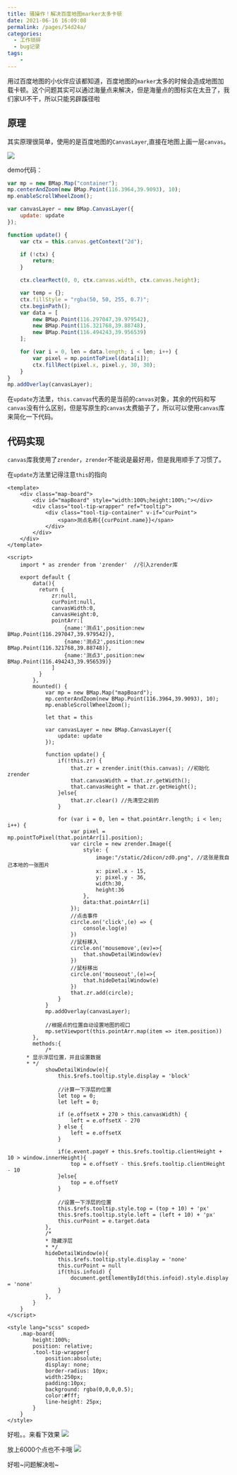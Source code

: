 ```yaml
---
title: 骚操作！解决百度地图marker太多卡顿
date: 2021-06-16 16:09:08
permalink: /pages/54d24a/
categories:
  - 工作琐碎
  - bug记录
tags:
    -
---
```

用过百度地图的小伙伴应该都知道，百度地图的`marker`太多的时候会造成地图加载卡顿。这个问题其实可以通过海量点来解决，但是海量点的图标实在太丑了，我们家UI不干，所以只能另辟蹊径啦

## 原理
其实原理很简单，使用的是百度地图的`CanvasLayer`,直接在地图上画一层`canvas`。

![](https://img-blog.csdnimg.cn/20210616164445606.png?x-oss-process=image/watermark,type_ZmFuZ3poZW5naGVpdGk,shadow_10,text_aHR0cHM6Ly9ibG9nLmNzZG4ubmV0L3FxXzIzNDQ3MjMx,size_16,color_FFFFFF,t_70)

demo代码：

```js
var mp = new BMap.Map("container");
mp.centerAndZoom(new BMap.Point(116.3964,39.9093), 10);
mp.enableScrollWheelZoom();

var canvasLayer = new BMap.CanvasLayer({
    update: update
});

function update() {
    var ctx = this.canvas.getContext("2d");

    if (!ctx) {
        return;
    }

    ctx.clearRect(0, 0, ctx.canvas.width, ctx.canvas.height);

    var temp = {};
    ctx.fillStyle = "rgba(50, 50, 255, 0.7)";
    ctx.beginPath();
    var data = [
        new BMap.Point(116.297047,39.979542),
        new BMap.Point(116.321768,39.88748),
        new BMap.Point(116.494243,39.956539)
    ];

    for (var i = 0, len = data.length; i < len; i++) {
        var pixel = mp.pointToPixel(data[i]);
        ctx.fillRect(pixel.x, pixel.y, 30, 30);
    }
}
mp.addOverlay(canvasLayer);
```
在`update`方法里，`this.canvas`代表的是当前的`canvas`对象，其余的代码和写`canvas`没有什么区别，但是写原生的`canvas`太费脑子了，所以可以使用`canvas`库来简化一下代码。

## 代码实现

`canvas`库我使用了`zrender`，`zrender`不能说是最好用，但是我用顺手了习惯了。

在`update`方法里记得注意`this`的指向

```vue
<template>
    <div class="map-board">
        <div id="mapBoard" style="width:100%;height:100%;"></div>
        <div class="tool-tip-wrapper" ref="tooltip">
            <div class="tool-tip-container" v-if="curPoint">
                <span>测点名称{{curPoint.name}}</span>
            </div>
        </div>
    </div>
</template>
 
<script>
    import * as zrender from 'zrender'  //引入zrender库
 
    export default {
        data(){
          return {
              zr:null, 
              curPoint:null,
              canvasWidth:0,
              canvasHeight:0,
              pointArr:[
                  {name:'测点1',position:new BMap.Point(116.297047,39.979542)},
                  {name:'测点2',position:new BMap.Point(116.321768,39.88748)},
                  {name:'测点3',position:new BMap.Point(116.494243,39.956539)}
              ]
          }
        },
        mounted() {
            var mp = new BMap.Map("mapBoard");
            mp.centerAndZoom(new BMap.Point(116.3964,39.9093), 10);
            mp.enableScrollWheelZoom();
 
            let that = this
 
            var canvasLayer = new BMap.CanvasLayer({
                update: update
            });
 
            function update() {
                if(!this.zr) {
                    that.zr = zrender.init(this.canvas); //初始化zrender
                    that.canvasWidth = that.zr.getWidth();
                    that.canvasHeight = that.zr.getHeight();
                }else{
                    that.zr.clear() //先清空之前的
                }
 
                for (var i = 0, len = that.pointArr.length; i < len; i++) {
                    var pixel = mp.pointToPixel(that.pointArr[i].position);
                    var circle = new zrender.Image({
                        style: {
                            image:"/static/2dicon/zd0.png", //这张是我自己本地的一张图片
                            x: pixel.x - 15,
                            y: pixel.y - 36,
                            width:30,
                            height:36
                        },
                        data:that.pointArr[i]
                    });
                    //点击事件
                    circle.on('click',(e) => {
                        console.log(e)
                    })
                    //鼠标移入
                    circle.on('mousemove',(ev)=>{
                        that.showDetailWindow(ev)
                    })
                    //鼠标移出
                    circle.on('mouseout',(e)=>{
                        that.hideDetailWindow(e)
                    })
                    that.zr.add(circle);
                }
            }
            mp.addOverlay(canvasLayer);
            
            //根据点的位置自动设置地图的视口
            mp.setViewport(this.pointArr.map(item => item.position))
        },
        methods:{
            /*
      * 显示浮层位置，并且设置数据
      * */
            showDetailWindow(e){
                this.$refs.tooltip.style.display = 'block'
 
                //计算一下浮层的位置
                let top = 0;
                let left = 0;
 
                if (e.offsetX + 270 > this.canvasWidth) {
                    left = e.offsetX - 270
                } else {
                    left = e.offsetX
                }
 
                if(e.event.pageY + this.$refs.tooltip.clientHeight + 10 > window.innerHeight){
                    top = e.offsetY - this.$refs.tooltip.clientHeight - 10
                }else{
                    top = e.offsetY
                }
 
                //设置一下浮层的位置
                this.$refs.tooltip.style.top = (top + 10) + 'px'
                this.$refs.tooltip.style.left = (left + 10) + 'px'
                this.curPoint = e.target.data
            },
            /*
            * 隐藏浮层
            * */
            hideDetailWindow(e){
                this.$refs.tooltip.style.display = 'none'
                this.curPoint = null
                if(this.infoid) {
                    document.getElementById(this.infoid).style.display = 'none'
                }
            },
        }
    }
</script>
 
<style lang="scss" scoped>
    .map-board{
        height:100%;
        position: relative;
        .tool-tip-wrapper{
            position:absolute;
            display: none;
            border-radius: 10px;
            width:250px;
            padding:10px;
            background: rgba(0,0,0,0.5);
            color:#fff;
            line-height: 25px;
        }
    }
</style>
```

好啦。。来看下效果
![](https://img-blog.csdnimg.cn/20210616170113941.png?x-oss-process=image/watermark,type_ZmFuZ3poZW5naGVpdGk,shadow_10,text_aHR0cHM6Ly9ibG9nLmNzZG4ubmV0L3FxXzIzNDQ3MjMx,size_16,color_FFFFFF,t_70)

放上6000个点也不卡哦
![](https://img-blog.csdnimg.cn/20210616170221496.png?x-oss-process=image/watermark,type_ZmFuZ3poZW5naGVpdGk,shadow_10,text_aHR0cHM6Ly9ibG9nLmNzZG4ubmV0L3FxXzIzNDQ3MjMx,size_16,color_FFFFFF,t_70)

好啦~问题解决啦~